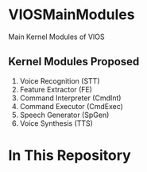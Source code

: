 # VIOSMainModules
Main Kernel Modules of VIOS

## Kernel Modules Proposed

1. Voice Recognition (STT)
2. Feature Extractor (FE)
3. Command Interpreter (CmdInt)
4. Command Executor (CmdExec)
5. Speech Generator (SpGen)
6. Voice Synthesis (TTS)

# In This Repository

